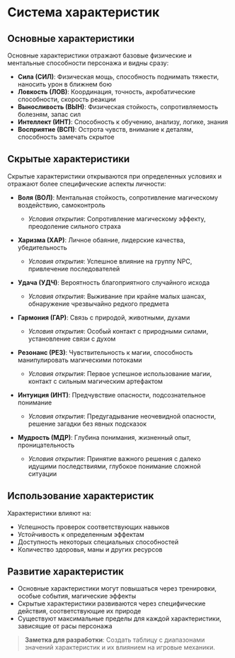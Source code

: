 
# Система характеристик

## Основные характеристики
Основные характеристики отражают базовые физические и ментальные способности персонажа и видны сразу:

- **Сила (СИЛ)**: Физическая мощь, способность поднимать тяжести, наносить урон в ближнем бою
- **Ловкость (ЛОВ)**: Координация, точность, акробатические способности, скорость реакции
- **Выносливость (ВЫН)**: Физическая стойкость, сопротивляемость болезням, запас сил
- **Интеллект (ИНТ)**: Способность к обучению, анализу, логике, знания
- **Восприятие (ВСП)**: Острота чувств, внимание к деталям, способность замечать скрытое

## Скрытые характеристики
Скрытые характеристики открываются при определенных условиях и отражают более специфические аспекты личности:

- **Воля (ВОЛ)**: Ментальная стойкость, сопротивление магическому воздействию, самоконтроль
  - *Условия открытия*: Сопротивление магическому эффекту, преодоление сильного страха

- **Харизма (ХАР)**: Личное обаяние, лидерские качества, убедительность
  - *Условия открытия*: Успешное влияние на группу NPC, привлечение последователей

- **Удача (УДЧ)**: Вероятность благоприятного случайного исхода
  - *Условия открытия*: Выживание при крайне малых шансах, обнаружение чрезвычайно редкого предмета

- **Гармония (ГАР)**: Связь с природой, животными, духами
  - *Условия открытия*: Особый контакт с природными силами, установление связи с духом

- **Резонанс (РЕЗ)**: Чувствительность к магии, способность манипулировать магическими потоками
  - *Условия открытия*: Первое успешное использование магии, контакт с сильным магическим артефактом

- **Интуиция (ИНТ)**: Предчувствие опасности, подсознательное понимание
  - *Условия открытия*: Предугадывание неочевидной опасности, решение загадки без явных подсказок

- **Мудрость (МДР)**: Глубина понимания, жизненный опыт, проницательность
  - *Условия открытия*: Принятие важного решения с далеко идущими последствиями, глубокое понимание сложной ситуации

## Использование характеристик

Характеристики влияют на:
- Успешность проверок соответствующих навыков
- Устойчивость к определенным эффектам
- Доступность некоторых специальных способностей
- Количество здоровья, маны и других ресурсов

## Развитие характеристик

- Основные характеристики могут повышаться через тренировки, особые события, магические эффекты
- Скрытые характеристики развиваются через специфические действия, соответствующие их природе
- Существуют максимальные пределы для каждой характеристики, зависящие от расы персонажа

> **Заметка для разработки**: Создать таблицу с диапазонами значений характеристик и их влиянием на игровые механики.